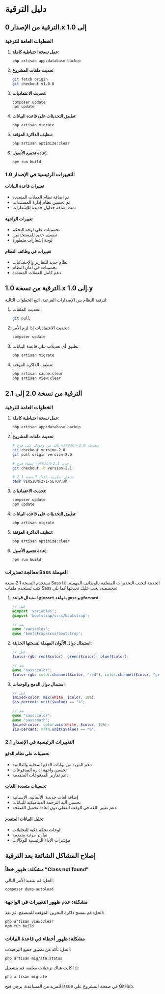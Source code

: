 # دليل الترقية

## الترقية من الإصدار 0.x إلى 1.0

### الخطوات العامة للترقية

1. **عمل نسخة احتياطية كاملة**:
   ```bash
   php artisan app:database-backup
   ```

2. **تحديث ملفات المشروع**:
   ```bash
   git fetch origin
   git checkout v1.0.0
   ```

3. **تحديث الاعتماديات**:
   ```bash
   composer update
   npm update
   ```

4. **تطبيق التحديثات على قاعدة البيانات**:
   ```bash
   php artisan migrate
   ```

5. **تنظيف الذاكرة المؤقتة**:
   ```bash
   php artisan optimize:clear
   ```

6. **إعادة تجميع الأصول**:
   ```bash
   npm run build
   ```

### التغييرات الرئيسية في الإصدار 1.0

#### تغييرات قاعدة البيانات
- تم إضافة نظام العملات المتعددة
- تم تحسين نظام إدارة المستندات
- تمت إضافة جداول جديدة للإشعارات

#### تغييرات الواجهة
- تحسينات على لوحة التحكم
- تصميم جديد للمستخدمين
- لوحة إشعارات متطورة

#### تغييرات في وظائف النظام
- نظام جديد للتقارير والإحصائيات
- تحسينات في أمان النظام
- دعم كامل للعملات المتعددة

## الترقية من نسخة 1.0.x إلى 1.0.y

لترقية النظام بين الإصدارات الفرعية، اتبع الخطوات التالية:

1. تحديث الملفات:
   ```bash
   git pull
   ```

2. تحديث الاعتماديات إذا لزم الأمر:
   ```bash
   composer update
   ```

3. تطبيق أي تعديلات على قاعدة البيانات:
   ```bash
   php artisan migrate
   ```

4. تنظيف الذاكرة المؤقتة:
   ```bash
   php artisan cache:clear
   php artisan view:clear
   ```

## الترقية من نسخة 2.0 إلى 2.1

### الخطوات العامة للترقية

1. **عمل نسخة احتياطية كاملة**:
   ```bash
   php artisan app:database-backup
   ```

2. **تحديث ملفات المشروع**:
   ```bash
   # تأكد من وجودك على فرع version-2.0 وتحديثه
   git checkout version-2.0
   git pull origin version-2.0
   
   # إنشاء فرع version-2.1 جديد
   git checkout -b version-2.1
   
   # تشغيل سكريبت إعداد النسخة 2.1
   bash VERSION-2-1-SETUP.sh
   ```

3. **تحديث الاعتماديات**:
   ```bash
   composer update
   npm update
   ```

4. **تطبيق التحديثات على قاعدة البيانات**:
   ```bash
   php artisan migrate
   ```

5. **تنظيف الذاكرة المؤقتة**:
   ```bash
   php artisan optimize:clear
   ```

6. **إعادة تجميع الأصول**:
   ```bash
   npm run build
   ```

### معالجة تحذيرات Sass المهملة

تستخدم النسخة 2.1 صيغة Sass الحديثة لتجنب التحذيرات المتعلقة بالوظائف المهملة. إذا كنت تستخدم ملفات Sass مخصصة، يجب عليك تحديثها كما يلي:

1. **استبدال قواعد `@import` بقواعد `@use` و `@forward`**:
   ```scss
   // قبل
   @import 'variables';
   @import 'bootstrap/scss/bootstrap';

   // بعد
   @use 'variables';
   @use 'bootstrap/scss/bootstrap';
   ```

2. **استبدال دوال الألوان المهملة بنسختها الحديثة**:
   ```scss
   // قبل
   $color-rgb: red($color), green($color), blue($color);

   // بعد
   @use "sass:color";
   $color-rgb: color.channel($color, "red"), color.channel($color, "green"), color.channel($color, "blue");
   ```

3. **استبدال دوال الدمج والوحدات**:
   ```scss
   // قبل
   $mixed-color: mix(white, $color, 10%);
   $is-percent: unit($value) == "%";

   // بعد
   @use "sass:color";
   @use "sass:math";
   $mixed-color: color.mix(white, $color, 10%);
   $is-percent: math.unit($value) == "%";
   ```

### التغييرات الرئيسية في الإصدار 2.1

#### تحسينات على نظام الدفع
- دعم المزيد من بوابات الدفع المحلية والعالمية
- تحسين واجهة إدارة المدفوعات
- دعم تقارير المدفوعات المتقدمة

#### تحسينات متعددة اللغات
- إضافة لغات جديدة: الألمانية، الإسبانية
- تحسين آلية الترجمة الديناميكية للبيانات
- دعم تغيير اللغة في الوقت الفعلي دون إعادة تحميل الصفحة

#### تحليل البيانات المتقدم
- لوحات تحكم ذكية للتحليلات
- تقارير مرئية متقدمة
- مؤشرات الأداء الرئيسية للوكالات

## إصلاح المشاكل الشائعة بعد الترقية

### مشكلة: ظهور خطأ "Class not found"
الحل: قم بتنفيذ الأمر التالي:
```bash
composer dump-autoload
```

### مشكلة: عدم ظهور التغييرات في الواجهة
الحل: قم بمسح ذاكرة التخزين المؤقت للمتصفح، ثم نفذ:
```bash
php artisan view:clear
npm run build
```

### مشكلة: ظهور أخطاء في قاعدة البيانات
الحل: تأكد من تطبيق جميع الترحيلات:
```bash
php artisan migrate:status
```
إذا كانت هناك ترحيلات معلقة، قم بتشغيل:
```bash
php artisan migrate
```

للمزيد من المساعدة، يرجى فتح issue في صفحة المشروع على GitHub.
